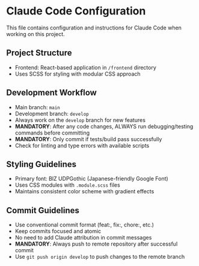 # Claude Code Configuration

This file contains configuration and instructions for Claude Code when working on this project.

## Project Structure
- Frontend: React-based application in `/frontend` directory
- Uses SCSS for styling with modular CSS approach

## Development Workflow
- Main branch: `main`
- Development branch: `develop`
- Always work on the `develop` branch for new features
- **MANDATORY**: After any code changes, ALWAYS run debugging/testing commands before committing
- **MANDATORY**: Only commit if tests/build pass successfully
- Check for linting and type errors with available scripts

## Styling Guidelines
- Primary font: BIZ UDPGothic (Japanese-friendly Google Font)
- Uses CSS modules with `.module.scss` files
- Maintains consistent color scheme with gradient effects

## Commit Guidelines
- Use conventional commit format (feat:, fix:, chore:, etc.)
- Keep commits focused and atomic
- No need to add Claude attribution in commit messages
- **MANDATORY**: Always push to remote repository after successful commit
- Use `git push origin develop` to push changes to the remote branch